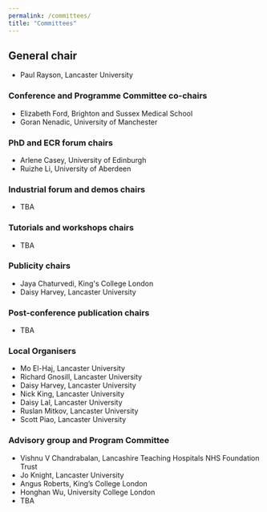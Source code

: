 ```yaml
---
permalink: /committees/
title: "Committees"
---
```


## General chair
- Paul Rayson, Lancaster University

### Conference and Programme Committee co-chairs
- Elizabeth Ford, Brighton and Sussex Medical School
- Goran Nenadic, University of Manchester

### PhD and ECR forum chairs
- Arlene Casey, University of Edinburgh
- Ruizhe Li, University of Aberdeen 

### Industrial forum and demos chairs
- TBA

### Tutorials and workshops chairs
- TBA

### Publicity chairs
- Jaya Chaturvedi, King's College London
- Daisy Harvey, Lancaster University

### Post-conference publication chairs
- TBA

### Local Organisers
- Mo El-Haj, Lancaster University
- Richard Gnosill, Lancaster University
- Daisy Harvey, Lancaster University
- Nick King, Lancaster University
- Daisy Lal, Lancaster University
- Ruslan Mitkov, Lancaster University
- Scott Piao, Lancaster University

### Advisory group and Program Committee
- Vishnu V Chandrabalan, Lancashire Teaching Hospitals NHS Foundation Trust
- Jo Knight, Lancaster University
- Angus Roberts, King’s College London
- Honghan Wu, University College London
- TBA
